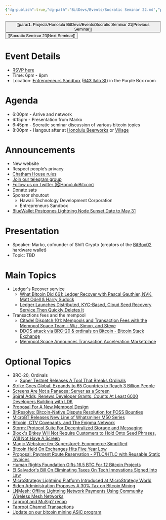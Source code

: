 ```yaml
---
{"dg-publish":true,"dg-path":"BitDevs/Events/Socratic Seminar 22.md","permalink":"/bit-devs/events/socratic-seminar-22/","title":"Socratic Seminar 22","tags":["bitdevs, socratic-22, bitcoin, resource"],"noteIcon":"3","created":"2023-05-12T19:02:17.526-10:00","updated":"2023-05-22T12:39:08.973-10:00"}
---
```




<button class="obsidian-button previous-seminar">[[para/1. Projects/Honolulu BitDevs/Events/Socratic Seminar 21\|Previous Seminar]]</button> <button class="obsidian-button next-seminar">[[Socratic Seminar 23\|Next Seminar]]</button>

# Event Details

- [RSVP here](https://www.meetup.com/honolulu-bitdevs/events/293071352/)
- Time: 6pm - 8pm
- Location: [Entrepreneurs Sandbox](https://sandboxhawaii.org/) ([643 Ilalo St](https://goo.gl/maps/3Zj38htV13iUn4dcA)) in the Purple Box room

# Agenda

- 6:00pm - Arrive and network  
- 6:15pm -  Presentation from Marko
- 6:45pm - Socratic seminar discussion of various bitcoin topics
- 8:00pm - Hangout after at [Honolulu Beerworks](https://www.honolulubeerworks.com/) or [Village](https://www.villagebeerhawaii.com/)

# Announcements

- New website
- Respect people’s privacy
- [Chatham House rules](https://www.chathamhouse.org/about-us/chatham-house-rule)
- [Join our telegram group](https://t.me/+Uh9gbHO9EHFkZWJh)
- [Follow us on Twitter (@HonoluluBitcoin)](https://twitter.com/HonoluluBitcoin)
- [Donate sats](https://checkout.opennode.com/p/5dea6b7a-d33c-4fda-b54c-98f092814c7d)
- Sponsor shoutout
	- Hawaii Technology Development Corporation
	- Entrepreneurs Sandbox
- [BlueWallet Postpones Lightning Node Sunset Date to May 31](https://www.nobsbitcoin.com/bluewallet-postpones-lightning-node-shut/)

# Presentation

- Speaker: Marko, cofounder of Shift Crypto (creators of the [BitBox02](https://shiftcrypto.ch/bitbox02/) hardware wallet)
- Topic: TBD

# Main Topics

- Ledger's Recover service
	- [What Bitcoin Did 661: Ledger Recover with Pascal Gauthier, NVK, Matt Odell & Harry Sudock](https://www.whatbitcoindid.com/podcast/ledger-recover)
	- [Ledger Launches Distributed, KYC-Based, Cloud Seed Recovery Service Then Quickly Deletes It](https://www.nobsbitcoin.com/ledger-to-launch-kyc-cloud-based-recovery-service/)
- Transactions fees and the mempool
	- [Citadel Dispatch 101: Mempools and Transaction Fees with the Mempool Space Team - Wiz, Simon, and Steve](https://www.podpage.com/citadeldispatch/cd101-mempools-and-transaction-fees-with-the-mempool-space-team-wiz-simon-and-steve/)
	- [DDOS attack via BRC-20 & ordinals on Bitcoin - Bitcoin Stack Exchange](https://bitcoin.stackexchange.com/questions/118197/ddos-attack-via-brc-20-ordinals-on-bitcoin)
	- [Mempool.Space Announces Transaction Acceleration Marketplace](https://www.nobsbitcoin.com/mempool-acceleration-marketplace-upcoming/)

# Optional Topics

- BRC-20, Ordinals
	- [Super Testnet Releases A Tool That Breaks Ordinals](https://www.nobsbitcoin.com/breaker-of-jpegs/)                          
- [Strike Goes Global, Expands to 65 Countries to Reach 3 Billion People](https://www.nobsbitcoin.com/strike-goes-global/)
- [Screens Are Not a Panacea: Server as a Screen](https://www.nobsbitcoin.com/screens-are-not-a-panacea/)
- [Spiral Adds, Renews Developer Grants, Counts At Least 6000 Developers Building with LDK](https://www.nobsbitcoin.com/spiral-adds-renews-developer-grants-claims-at-least-6000-developers-are-building-with-ldk/)
- [Proposal For A New Mempool Design](https://www.nobsbitcoin.com/proposal-for-a-new-mempool-design/)
- [BitResolve: Bitcoin-Native Dispute Resolution for FOSS Bounties](https://www.nobsbitcoin.com/bitresolve-dispute-resolution/)
- [MicroBT Releases New Line of Whatsminer M50 Series](https://www.nobsbitcoin.com/microbt-releases-new-line-of-whatsminer-m50/)
- [Bitcoin, CTV Covenants, and The Enigma Network](https://www.nobsbitcoin.com/bitcoin-ctv-covenants-enigma/)
- [Storm: Protocol Suite For Decentralized Storage and Messaging](https://www.nobsbitcoin.com/storm-protocol-suite/)
- [Block's Bitkey Will Not Require Customers to Hold Onto Seed Phrases, Will Not Have A Screen](https://www.nobsbitcoin.com/block-bitkey-design/)
- [Magic Webstore (ex-Superstore): Ecommerce Simplified](https://www.nobsbitcoin.com/magic-webstore/)
- [Bitcoin Held On Exchanges Hits Five Year Low](https://www.nobsbitcoin.com/bitcoin-held-on-exchanges-hits-5-year-low/)
- [Proposal: Payment Route Reservation - PTLC/HTLC with Reusable Static Invoices](https://www.nobsbitcoin.com/proposal-ptlc-htlc-reusable-static-invoices/)
- [Human Rights Foundation Gifts 16.5 BTC For 12 Bitcoin Projects](https://www.nobsbitcoin.com/hrf-gifts-16-5btc-for-btc-projects/)
- [El Salvador's Bill On Eliminating Taxes On Tech Innovations Signed Into Law](https://www.nobsbitcoin.com/el-salvadors-tech-innovations-tax-law/)
- [MicroStrategy Lightning Platform Introduced at MicroStrategy World](https://www.nobsbitcoin.com/microstrategy-lightning-platform/)
- [Biden Administration Proposes A 30% Tax on Bitcoin Mining](https://www.nobsbitcoin.com/biden-admin-bitcoin-mining-tax/)
- [LNMesh: Offline Lightning Network Payments Using Community Wireless Mesh Networks](https://www.nobsbitcoin.com/offline-lightning-network-payments-using-community-wireless-mesh-networks/)
- [Taproot and MuSig2 recap](https://ellemouton.com/posts/taproot-prelims/)
- [Taproot Channel Transactions](https://ellemouton.com/posts/taproot-chan-txs/)
- [Update on our bitcoin mining ASIC program](https://www.mining.build/update-on-our-bitcoin-mining-asic-program/)